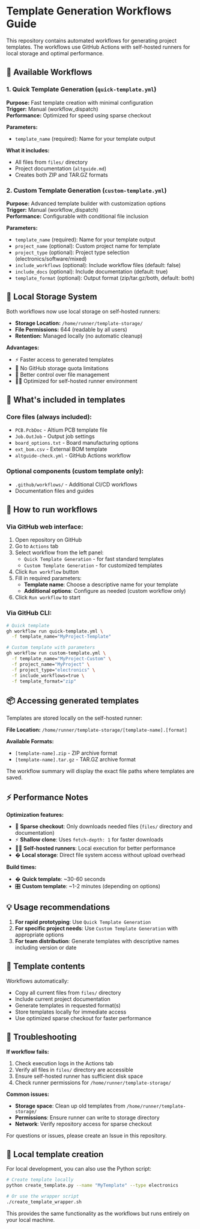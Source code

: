 # Template Generation Workflows Guide

This repository contains automated workflows for generating project templates. The workflows use GitHub Actions with self-hosted runners for local storage and optimal performance.

## 🚀 Available Workflows

### 1. Quick Template Generation (`quick-template.yml`)
**Purpose:** Fast template creation with minimal configuration  
**Trigger:** Manual (workflow_dispatch)  
**Performance:** Optimized for speed using sparse checkout

**Parameters:**
- `template_name` (required): Name for your template output

**What it includes:**
- All files from `files/` directory
- Project documentation (`altguide.md`)
- Creates both ZIP and TAR.GZ formats

### 2. Custom Template Generation (`custom-template.yml`)  
**Purpose:** Advanced template builder with customization options  
**Trigger:** Manual (workflow_dispatch)  
**Performance:** Configurable with conditional file inclusion

**Parameters:**
- `template_name` (required): Name for your template output
- `project_name` (optional): Custom project name for template
- `project_type` (optional): Project type selection (electronics/software/mixed)
- `include_workflows` (optional): Include workflow files (default: false)
- `include_docs` (optional): Include documentation (default: true)
- `template_format` (optional): Output format (zip/tar.gz/both, default: both)

## 📂 Local Storage System

Both workflows now use local storage on self-hosted runners:

- **Storage Location:** `/home/runner/template-storage/`
- **File Permissions:** 644 (readable by all users)
- **Retention:** Managed locally (no automatic cleanup)

**Advantages:**
- ⚡ Faster access to generated templates
- 💾 No GitHub storage quota limitations
- 🔧 Better control over file management
- 🏃‍♂️ Optimized for self-hosted runner environment

## 📁 What's included in templates

### Core files (always included):
- `PCB.PcbDoc` - Altium PCB template file
- `Job.OutJob` - Output job settings
- `board_options.txt` - Board manufacturing options  
- `ext_bom.csv` - External BOM template
- `altguide-check.yml` - GitHub Actions workflow

### Optional components (custom template only):
- `.github/workflows/` - Additional CI/CD workflows
- Documentation files and guides

## 🔧 How to run workflows

### Via GitHub web interface:
1. Open repository on GitHub
2. Go to `Actions` tab
3. Select workflow from the left panel:
   - `Quick Template Generation` - for fast standard templates
   - `Custom Template Generation` - for customized templates
4. Click `Run workflow` button
5. Fill in required parameters:
   - **Template name**: Choose a descriptive name for your template
   - **Additional options**: Configure as needed (custom workflow only)
6. Click `Run workflow` to start

### Via GitHub CLI:
```bash
# Quick template
gh workflow run quick-template.yml \
  -f template_name="MyProject-Template"

# Custom template with parameters
gh workflow run custom-template.yml \
  -f template_name="MyProject-Custom" \
  -f project_name="MyProject" \
  -f project_type="electronics" \
  -f include_workflows=true \
  -f template_format="zip"
```

## 📦 Accessing generated templates

Templates are stored locally on the self-hosted runner:

**File Location:** `/home/runner/template-storage/[template-name].[format]`

**Available Formats:**
- `[template-name].zip` - ZIP archive format
- `[template-name].tar.gz` - TAR.GZ archive format

The workflow summary will display the exact file paths where templates are saved.

## ⚡ Performance Notes

**Optimization features:**
- 🚀 **Sparse checkout**: Only downloads needed files (`files/` directory and documentation)
- ⚡ **Shallow clone**: Uses `fetch-depth: 1` for faster downloads
- 🏃‍♂️ **Self-hosted runners**: Local execution for better performance
- � **Local storage**: Direct file system access without upload overhead

**Build times:**
- � **Quick template**: ~30-60 seconds
- 🎛️ **Custom template**: ~1-2 minutes (depending on options)

## 💡 Usage recommendations

1. **For rapid prototyping**: Use `Quick Template Generation`
2. **For specific project needs**: Use `Custom Template Generation` with appropriate options
3. **For team distribution**: Generate templates with descriptive names including version or date

## 🔄 Template contents

Workflows automatically:
- Copy all current files from `files/` directory
- Include current project documentation
- Generate templates in requested format(s)
- Store templates locally for immediate access
- Use optimized sparse checkout for faster performance

## 🐛 Troubleshooting

**If workflow fails:**
1. Check execution logs in the Actions tab
2. Verify all files in `files/` directory are accessible
3. Ensure self-hosted runner has sufficient disk space
4. Check runner permissions for `/home/runner/template-storage/`

**Common issues:**
- **Storage space**: Clean up old templates from `/home/runner/template-storage/`
- **Permissions**: Ensure runner can write to storage directory
- **Network**: Verify repository access for sparse checkout

For questions or issues, please create an Issue in this repository.

## 📝 Local template creation

For local development, you can also use the Python script:

```bash
# Create template locally
python create_template.py --name "MyTemplate" --type electronics

# Or use the wrapper script
./create_template_wrapper.sh
```

This provides the same functionality as the workflows but runs entirely on your local machine.
